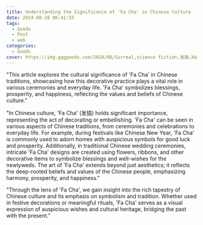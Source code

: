 ```yaml
---
title: Understanding the Significance of 'Fa Cha' in Chinese Culture
date: 2024-08-28 06:41:55
tags:
  - Goods
  - Post
  - web
categories:
  - Goods
cover: https://img.ggggoods.com/2024/08/Surreal,science fiction,发插,Hair penetration,technology,tech,diagrams,renderings,colors_20240830_00001_.png
---
```


"This article explores the cultural significance of 'Fa Cha' in Chinese traditions, showcasing how this decorative practice plays a vital role in various ceremonies and everyday life. 'Fa Cha' symbolizes blessings, prosperity, and happiness, reflecting the values and beliefs of Chinese culture."

"In Chinese culture, 'Fa Cha' (发插) holds significant importance, representing the act of decorating or embellishing. 'Fa Cha' can be seen in various aspects of Chinese traditions, from ceremonies and celebrations to everyday life. For example, during festivals like Chinese New Year, 'Fa Cha' is commonly used to adorn homes with auspicious symbols for good luck and prosperity. Additionally, in traditional Chinese wedding ceremonies, intricate 'Fa Cha' designs are created using flowers, ribbons, and other decorative items to symbolize blessings and well-wishes for the newlyweds. The art of 'Fa Cha' extends beyond just aesthetics; it reflects the deep-rooted beliefs and values of the Chinese people, emphasizing harmony, prosperity, and happiness."

"Through the lens of 'Fa Cha', we gain insight into the rich tapestry of Chinese culture and its emphasis on symbolism and tradition. Whether used in festive decorations or meaningful rituals, 'Fa Cha' serves as a visual expression of auspicious wishes and cultural heritage, bridging the past with the present."
